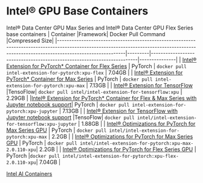 # Intel® GPU Base Containers
Intel® Data Center GPU Max Series and Intel® Data Center GPU Flex Series base containers
|                                                                                        Container                                                                                       |Framework|                           Docker Pull Command                          |Compressed Size|
|----------------------------------------------------------------------------------------------------------------------------------------------------------------------------------------|---------|------------------------------------------------------------------------|---------------|
|                  [Intel® Extension for PyTorch* Container for Flex Series](https://github.com/intel/intel-extension-for-pytorch/blob/v2.0.110%2Bxpu/docker/README.md)                  | PyTorch |         ```docker pull intel-extension-for-pytorch:xpu-flex```         |     7.04GB    |
|                   [Intel® Extension for PyTorch* Container for Max Series](https://github.com/intel/intel-extension-for-pytorch/blob/v2.0.110%2Bxpu/docker/README.md)                  | PyTorch |          ```docker pull intel-extension-for-pytorch:xpu-max```         |     7.13GB    |
|                               [Intel® Extension for TensorFlow](https://github.com/intel/intel-extension-for-tensorflow/blob/v2.13.0.0/docker/README.md)                               |TensoFlow|       ```docker pull intel/intel-extension-for-tensorflow:xpu```       |     2.29GB    |
|[Intel® Extension for PyTorch* Container for Flex & Max Series with Jupyter notebook support](https://github.com/intel/intel-extension-for-pytorch/blob/v2.0.110%2Bxpu/docker/README.md)| PyTorch |        ```docker pull intel-extension-for-pytorch:xpu-jupyter```       |     7.13GB    |
|                [Intel® Extension for TensorFlow with Jupyter notebook support](https://github.com/intel/intel-extension-for-tensorflow/blob/v2.13.0.0/docker/README.md)                |TensoFlow|   ```docker pull intel/intel-extension-for-tensorflow:xpu-jupyter```   |     1.88GB    |
|                    [Intel® Optimizations for PyTorch for Max Series GPU](https://github.com/intel/intel-extension-for-pytorch/blob/v2.0.110%2Bxpu/docker/README.md)                    | PyTorch |       ```docker pull intel/intel-extension-for-pytorch:xpu-max```      |     2.2GB     |
|                    [Intel® Optimizations for PyTorch for Max Series GPU](https://github.com/intel/intel-extension-for-pytorch/blob/v2.0.110%2Bxpu/docker/README.md)                    | PyTorch | ```docker pull intel/intel-extension-for-pytorch:xpu-max-2.0.110-xpu```|     2.2GB     |
|                    [Intel® Optimizations for PyTorch for Flex Series GPU](https://github.com/intel/intel-extension-for-pytorch/blob/v2.0.110%2Bxpu/docker/README.md)                   | PyTorch |```docker pull intel/intel-extension-for-pytorch:xpu-flex-2.0.110-xpu```|     7.04GB    |

[Intel AI Containers](README.md)
